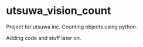 # utsuwa_vision_count
Project for utsuwa inc. 
Counting objects using python.

Adding code and stuff later on.
